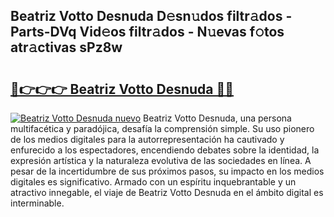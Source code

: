 ## Beatriz Votto Desnuda D𝚎sn𝚞dos filtr𝚊dos - Parts-DVq Vid𝚎os filtr𝚊dos - N𝚞evas f𝚘tos atr𝚊ctivas sPz8w

# <h2><a href="http://mbbpde.tromn.icu/?c=Beatriz+Votto+Desnuda">🔗👉👉👉 Beatriz Votto Desnuda 🔗🔗</a></h2>

[![Beatriz Votto Desnuda nuevo](https://i.imgur.com/pEAQMta.gif)](http://mbbpde.tromn.icu/?c=Beatriz+Votto+Desnuda)
Beatriz Votto Desnuda, una persona multifacética y paradójica, desafía la comprensión simple. Su uso pionero de los medios digitales para la autorrepresentación ha cautivado y enfurecido a los espectadores, encendiendo debates sobre la identidad, la expresión artística y la naturaleza evolutiva de las sociedades en línea. A pesar de la incertidumbre de sus próximos pasos, su impacto en los medios digitales es significativo. Armado con un espíritu inquebrantable y un atractivo innegable, el viaje de Beatriz Votto Desnuda en el ámbito digital es interminable.
